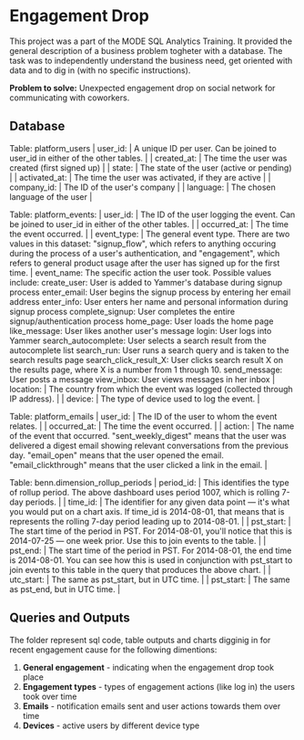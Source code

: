 # Engagement Drop

This project was a part of the MODE SQL Analytics Training. It provided the general description of a business problem togheter with a database. The task was to independently understand the business need, get oriented with data and to dig in (with no specific instructions). 

**Problem to solve:** Unexpected engagement drop on social network for communicating with coworkers.

## Database
Table: platform_users
| user_id:	| A unique ID per user. Can be joined to user_id in either of the other tables. |
| created_at:	| The time the user was created (first signed up) |
| state: |	The state of the user (active or pending) |
| activated_at: |	The time the user was activated, if they are active |
| company_id:	| The ID of the user's company |
| language:	| The chosen language of the user |

Table: platform_events:
| user_id:	| The ID of the user logging the event. Can be joined to user\_id in either of the other tables. |
| occurred_at:	| The time the event occurred. |
| event_type:	| The general event type. There are two values in this dataset: "signup_flow", which refers to anything occuring during the process of a user's authentication, and "engagement", which refers to general product usage after the user has signed up for the first time. |
event_name:	The specific action the user took. Possible values include: create_user: User is added to Yammer's database during signup process enter_email: User begins the signup process by entering her email address enter_info: User enters her name and personal information during signup process complete_signup: User completes the entire signup/authentication process home_page: User loads the home page like_message: User likes another user's message login: User logs into Yammer search_autocomplete: User selects a search result from the autocomplete list search_run: User runs a search query and is taken to the search results page search_click_result_X: User clicks search result X on the results page, where X is a number from 1 through 10. send_message: User posts a message view_inbox: User views messages in her inbox
| location:	| The country from which the event was logged (collected through IP address). |
| device: |	The type of device used to log the event. |

Table: platform_emails
| user_id:	| The ID of the user to whom the event relates. |
| occurred_at:	| The time the event occurred. |
| action:	| The name of the event that occurred. "sent_weekly_digest" means that the user was delivered a digest email showing relevant conversations from the previous day. "email_open" means that the user opened the email. "email_clickthrough" means that the user clicked a link in the email. |

Table: benn.dimension_rollup_periods
| period_id:	| This identifies the type of rollup period. The above dashboard uses period 1007, which is rolling 7-day periods. |
| time_id:	| The identifier for any given data point — it's what you would put on a chart axis. If time_id is 2014-08-01, that means that is represents the rolling 7-day period leading up to 2014-08-01. |
| pst_start:	| The start time of the period in PST. For 2014-08-01, you'll notice that this is 2014-07-25 — one week prior. Use this to join events to the table. |
| pst_end:	| The start time of the period in PST. For 2014-08-01, the end time is 2014-08-01. You can see how this is used in conjunction with pst_start to join events to this table in the query that produces the above chart. |
| utc_start:	| The same as pst_start, but in UTC time. |
| pst_start:	| The same as pst_end, but in UTC time. |


## Queries and Outputs
The folder represent sql code, table outputs and charts digginig in for recent engagement cause for the following dimentions:
1. **General engagement** - indicating when the engagement drop took place
2. **Engagement types** - types of engagement actions (like log in) the users took over time
3. **Emails** - notification emails sent and user actions towards them over time
4. **Devices** - active users by different device type
